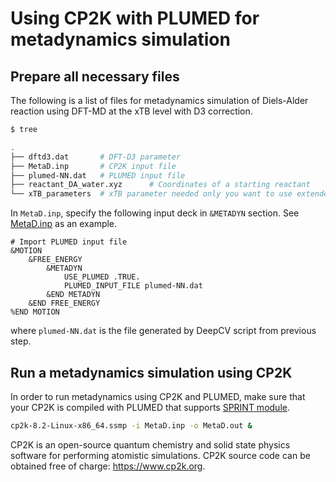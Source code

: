 # Using CP2K with PLUMED for metadynamics simulation

## Prepare all necessary files

The following is a list of files for metadynamics simulation of Diels-Alder reaction using DFT-MD 
at the xTB level with D3 correction.

```sh
$ tree

.
├── dftd3.dat       # DFT-D3 parameter
├── MetaD.inp       # CP2K input file
├── plumed-NN.dat   # PLUMED input file
├── reactant_DA_water.xyz      # Coordinates of a starting reactant
└── xTB_parameters  # xTB parameter needed only you want to use extended Tight binding
```

In `MetaD.inp`, specify the following input deck in `&METADYN` section. 
See [MetaD.inp](https://gitlab.uzh.ch/lubergroup/deepcv/-/blob/master/input/MetaD.inp) as an example.

```
# Import PLUMED input file
&MOTION
    &FREE_ENERGY
        &METADYN
            USE_PLUMED .TRUE.
            PLUMED_INPUT_FILE plumed-NN.dat
        &END METADYN
    &END FREE_ENERGY
%END MOTION
```

where `plumed-NN.dat` is the file generated by DeepCV script from previous step.

## Run a metadynamics simulation using CP2K

In order to run metadynamics using CP2K and PLUMED, make sure that your CP2K is compiled with PLUMED that supports 
[SPRINT module](https://www.plumed.org/doc-v2.9/user-doc/html/_s_p_r_i_n_t.html).

```sh
cp2k-8.2-Linux-x86_64.ssmp -i MetaD.inp -o MetaD.out &
```

CP2K is an open-source quantum chemistry and solid state physics software for performing atomistic simulations.
CP2K source code can be obtained free of charge: https://www.cp2k.org.
